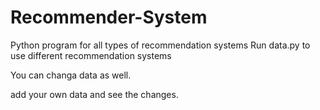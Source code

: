 # Recommender-System
Python program for all types of recommendation systems
Run data.py to use different recommendation systems

You can changa data as well.

add your own data and see the changes.
